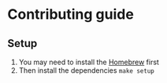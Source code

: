 # Contributing guide

## Setup

1. You may need to install the [Homebrew](https://brew.sh) first
2. Then install the dependencies `make setup`
